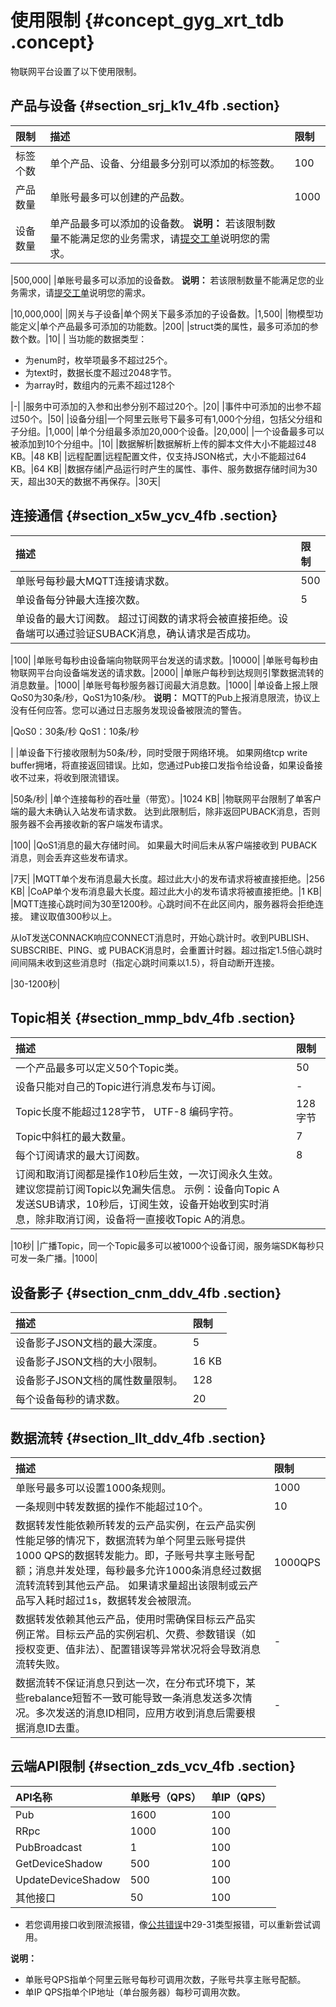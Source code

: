 # 使用限制 {#concept_gyg_xrt_tdb .concept}

物联网平台设置了以下使用限制。

## 产品与设备 {#section_srj_k1v_4fb .section}

|限制|描述|限制|
|:-|:-|:-|
|标签个数|单个产品、设备、分组最多分别可以添加的标签数。|100|
|产品数量|单账号最多可以创建的产品数。|1000|
|设备数量|单产品最多可以添加的设备数。 **说明：** 若该限制数量不能满足您的业务需求，请[提交工单](https://selfservice.console.aliyun.com/ticket/createIndex)说明您的需求。

 |500,000|
|单账号最多可以添加的设备数。 **说明：** 若该限制数量不能满足您的业务需求，请[提交工单](https://selfservice.console.aliyun.com/ticket/createIndex)说明您的需求。

 |10,000,000|
|网关与子设备|单个网关下最多添加的子设备数。|1,500|
|物模型功能定义|单个产品最多可添加的功能数。|200|
|struct类的属性，最多可添加的参数个数。|10|
| 当功能的数据类型：

 -   为enum时，枚举项最多不超过25个。
-   为text时，数据长度不超过2048字节。
-   为array时，数组内的元素不超过128个

 |-|
|服务中可添加的入参和出参分别不超过20个。|20|
|事件中可添加的出参不超过50个。|50|
|设备分组|一个阿里云账号下最多可有1,000个分组，包括父分组和子分组。|1,000|
|单个分组最多添加20,000个设备。|20,000|
|一个设备最多可以被添加到10个分组中。|10|
|数据解析|数据解析上传的脚本文件大小不能超过48 KB。|48 KB|
|远程配置|远程配置文件，仅支持JSON格式，大小不能超过64 KB。|64 KB|
|数据存储|产品运行时产生的属性、事件、服务数据存储时间为30天，超出30天的数据不再保存。|30天|

## 连接通信 {#section_x5w_ycv_4fb .section}

|描述|限制|
|:-|:-|
|单账号每秒最大MQTT连接请求数。|500|
|单设备每分钟最大连接次数。|5|
|单设备的最大订阅数。 超过订阅数的请求将会被直接拒绝。设备端可以通过验证SUBACK消息，确认请求是否成功。

 |100|
|单账号每秒由设备端向物联网平台发送的请求数。|10000|
|单账号每秒由物联网平台向设备端发送的请求数。|2000|
|单账户每秒到达规则引擎数据流转的消息数量。|1000|
|单账号每秒服务器订阅最大消息数。|1000|
|单设备上报上限QoS0为30条/秒，QoS1为10条/秒。 **说明：** MQTT的Pub上报消息限流，协议上没有任何应答。您可以通过日志服务发现设备被限流的警告。

 |QoS0：30条/秒 QoS1：10条/秒

 |
|单设备下行接收限制为50条/秒，同时受限于网络环境。 如果网络tcp write buffer拥堵，将直接返回错误。比如，您通过Pub接口发指令给设备，如果设备接收不过来，将收到限流错误。

 |50条/秒|
|单个连接每秒的吞吐量（带宽）。|1024 KB|
|物联网平台限制了单客户端的最大未确认入站发布请求数。 达到此限制后，除非返回PUBACK消息，否则服务器不会再接收新的客户端发布请求。

 |100|
|QoS1消息的最大存储时间。 如果最大时间后未从客户端接收到 PUBACK 消息，则会丢弃这些发布请求。

 |7天|
|MQTT单个发布消息最大长度。超过此大小的发布请求将被直接拒绝。|256 KB|
|CoAP单个发布消息最大长度。超过此大小的发布请求将被直接拒绝。|1 KB|
|MQTT连接心跳时间为30至1200秒。心跳时间不在此区间内，服务器将会拒绝连接。 建议取值300秒以上。

 从IoT发送CONNACK响应CONNECT消息时，开始心跳计时。收到PUBLISH、SUBSCRIBE、PING、或 PUBACK消息时，会重置计时器。超过指定1.5倍心跳时间间隔未收到这些消息时（指定心跳时间乘以1.5），将自动断开连接。

 |30-1200秒|

## Topic相关 {#section_mmp_bdv_4fb .section}

|描述|限制|
|:-|:-|
|一个产品最多可以定义50个Topic类。|50|
|设备只能对自己的Topic进行消息发布与订阅。|-|
|Topic长度不能超过128字节， UTF-8 编码字符。|128字节|
|Topic中斜杠的最大数量。|7|
|每个订阅请求的最大订阅数。|8|
|订阅和取消订阅都是操作10秒后生效，一次订阅永久生效。建议您提前订阅Topic以免漏失信息。 示例：设备向Topic A发送SUB请求，10秒后，订阅生效，设备开始收到实时消息，除非取消订阅，设备将一直接收Topic A的消息。

 |10秒|
|广播Topic，同一个Topic最多可以被1000个设备订阅，服务端SDK每秒只可发一条广播。|1000|

## 设备影子 {#section_cnm_ddv_4fb .section}

|描述|限制|
|:-|:-|
|设备影子JSON文档的最大深度。|5|
|设备影子JSON文档的大小限制。|16 KB|
|设备影子JSON文档的属性数量限制。|128|
|每个设备每秒的请求数。|20|

## 数据流转 {#section_llt_ddv_4fb .section}

|描述|限制|
|:-|:-|
|单账号最多可以设置1000条规则。|1000|
|一条规则中转发数据的操作不能超过10个。|10|
|数据转发性能依赖所转发的云产品实例，在云产品实例性能足够的情况下，数据流转为单个阿里云账号提供1000 QPS的数据转发能力。即，子账号共享主账号配额；消息并发处理，每秒最多允许1000条消息经过数据流转流转到其他云产品。 如果请求量超出该限制或云产品写入耗时超过1s，数据转发会被限流。|1000QPS|
|数据转发依赖其他云产品，使用时需确保目标云产品实例正常。目标云产品的实例宕机、欠费、参数错误（如授权变更、值非法）、配置错误等异常状况将会导致消息流转失败。|-|
|数据流转不保证消息只到达一次，在分布式环境下，某些rebalance短暂不一致可能导致一条消息发送多次情况。多次发送的消息ID相同，应用方收到消息后需要根据消息ID去重。|-|

## 云端API限制 {#section_zds_vcv_4fb .section}

|API名称|单账号（QPS）|单IP（QPS）|
|:----|:-------|:-------|
|Pub|1600|100|
|RRpc|1000|100|
|PubBroadcast|1|100|
|GetDeviceShadow|500|100|
|UpdateDeviceShadow|500|100|
|其他接口|50|100|

-   若您调用接口收到限流报错，像[公共错误](https://error-center.alibabacloud.com/status/product/Public)中29-31类型报错，可以重新尝试调用。

**说明：** 

-   单账号QPS指单个阿里云账号每秒可调用次数，子账号共享主账号配额。
-   单IP QPS指单个IP地址（单台服务器）每秒可调用次数。

